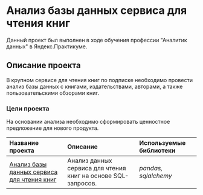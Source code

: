 # Анализ базы данных сервиса для чтения книг

Данный проект был выполнен в ходе обучения профессии "Аналитик данных" в Яндекс.Практикуме.  

## Описание проекта
В крупном сервисе для чтения книг по подписке необходимо провести анализ базы данных с книгами, издательствами, авторами, а также пользовательскими обзорами книг.  

### Цели проекта
На основании анализа необходимо сформировать ценностное предложение для нового продукта.


| Название проекта | Описание | Используемые библиотеки | 
| :---------------------- | :---------------------- | :---------------------- |
| [Анализ базы данных сервиса для чтения книг](books_sql.ipynb) | Анализ данных сервиса для чтения книг на основе SQL-запросов. | *pandas, sqlalchemy* |
